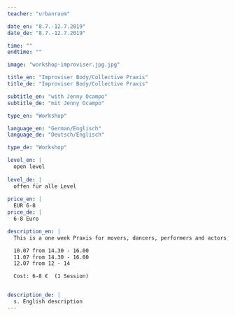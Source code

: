 ```yaml
---
teacher: "urbanraum"

date_en: "8.7.-12.7.2019"
date_de: "8.7.-12.7.2019"

time: ""
endtime: ""

image: "workshop-improviser.jpg.jpg"

title_en: "Improviser Body/Collective Praxis"
title_de: "Improviser Body/Collective Praxis"

subtitle_en: "with Jenny Ocampo"
subtitle_de: "mit Jenny Ocampo"

type_en: "Workshop"

language_en: "German/Englisch"
language_de: "Deutsch/Englisch"

type_de: "Workshop"

level_en: |
  open level  
  
level_de: |
  offen für alle Level  
  
price_en: |
  EUR 6-8
price_de: |
  6-8 Euro

description_en: |
  This is a one week Praxis for movers, dancers, performers and actors, interested in the praxis of improvisation and movement composition.  

  10.07 from 14.30 - 16.00  
  11.07 from 14.30 - 16.00  
  12.07 from 12 - 14  

  Cost: 6-8 €  (1 Session)  


description_de: |
  s. English description
---
```




